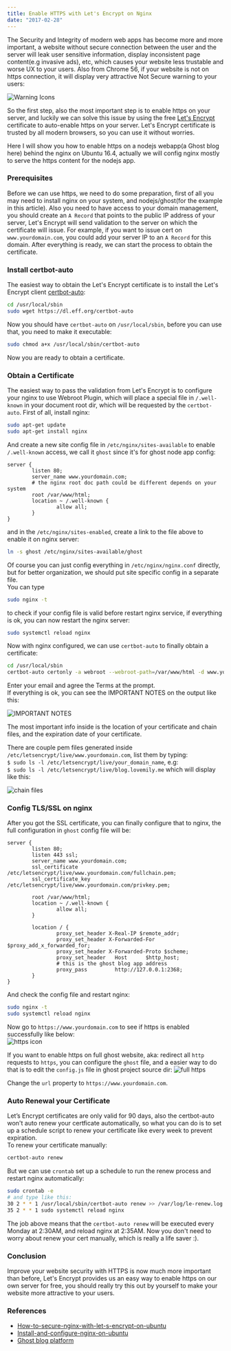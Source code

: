 ```yaml
---
title: Enable HTTPS with Let's Encrypt on Nginx
date: "2017-02-28"
---
```


The Security and Integrity of modern web apps has become more and more important, a website without secure connection between the user and the server will leak user sensitive information, display inconsistent page content(e.g invasive ads), etc, which causes your website less trustable and worse UX to your users. Also from Chrome 56, if your website is not on https connection, it will display very attractive Not Secure warning to your users: 

![Warning Icons](../assets/images/2017/02/Screen-Shot-2017-02-28-at-2.52.15-PM.png)
 
So the first step, also the most important step is to enable https on your server, and luckily we can solve this issue by using the free [Let's Encrypt](https://github.com/letsencrypt) certificate to auto-enable https on your server. Let's Encrypt certificate is trusted by all modern browsers, so you can use it without worries.

Here I will show you how to enable https on a nodejs webapp(a Ghost blog here) behind the nginx on Ubuntu 16.4, actually we will config nginx mostly to serve the https content for the nodejs app.

### Prerequisites

Before we can use https, we need to do some preparation, first of all you may need to install nginx on your system, and nodejs/ghost(for the example in this article). Also you need to have access to your domain management, you should create an `A Record` that points to the public IP address of your server, Let's Encrypt will send validation to the server on which the certificate will issue. For example, if you want to issue cert on `www.yourdomain.com`, you could add your server IP to an `A Record` for this domain.
After everything is ready, we can start the process to obtain the certificate.

### Install certbot-auto

The easiest way to obtain the Let's Encrypt certificate is to install the Let's Encrypt client [certbot-auto](https://github.com/certbot/certbot):
```bash
cd /usr/local/sbin
sudo wget https://dl.eff.org/certbot-auto
```
Now you should have `certbot-auto` on `/usr/local/sbin`, before you can use that, you need to make it executable:
```bash
sudo chmod a+x /usr/local/sbin/certbot-auto
```
Now you are ready to obtain a certificate.

### Obtain a Certificate

The easiest way to pass the validation from Let's Encrypt is to configure your nginx to use Webroot Plugin, which will place a special file in `/.well-known` in your document root dir, which will be requested by the `certbot-auto`.
First of all, install nginx:
```bash
sudo apt-get update
sudo apt-get install nginx
```

And create a new site config file in `/etc/nginx/sites-available` to enable `/.well-known` access, we call it `ghost` since it's for ghost node app config: 
```
server {
        listen 80;
        server_name www.yourdomain.com;
        # the nginx root doc path could be different depends on your system
        root /var/www/html;
        location ~ /.well-known {
                allow all;
        }
}
```
and in the `/etc/nginx/sites-enabled`, create a link to the file above to enable it on nginx server:  
```bash
ln -s ghost /etc/nginx/sites-available/ghost
```  
Of course you can just config everything in `/etc/nginx/nginx.conf` directly, but for better organization, we should put site specific config in a separate file.  
You can type  
```bash
sudo nginx -t
```  
to check if your config file is valid before restart nginx service, if everything is ok, you can now restart the nginx server:  
```bash
sudo systemctl reload nginx
```

Now with nginx configured, we can use `certbot-auto` to finally obtain a certificate:
```bash
cd /usr/local/sbin
certbot-auto certonly -a webroot --webroot-path=/var/www/html -d www.yourdomain.com
```
Enter your email and agree the Terms at the prompt.  
If everything is ok, you can see the IMPORTANT NOTES on the output like this: 

![IMPORTANT NOTES](../assets/images/2017/02/Screen-Shot-2017-02-28-at-4.51.16-PM.png)

The most important info inside is the location of your certificate and chain files, and the expiration date of your certificate.

There are couple pem files generated inside `/etc/letsencrypt/live/www.yourdomain.com`, list them by typing:   
`$ sudo ls -l /etc/letsencrypt/live/your_domain_name`,  e.g:   
`$ sudo ls -l /etc/letsencrypt/live/blog.lovemily.me` which will display like this:

![chain files](../assets/images/2017/02/Screen-Shot-2017-02-28-at-4.54.20-PM.png)

### Config TLS/SSL on nginx

After you got the SSL certificate, you can finally configure that to nginx, the full configuration in `ghost` config file will be: 
```
server {
        listen 80;
        listen 443 ssl;
        server_name www.yourdomain.com;
        ssl_certificate /etc/letsencrypt/live/www.yourdomain.com/fullchain.pem;
        ssl_certificate_key /etc/letsencrypt/live/www.yourdomain.com/privkey.pem;

        root /var/www/html;
        location ~ /.well-known {
                allow all;
        }

        location / {
                proxy_set_header X-Real-IP $remote_addr;
                proxy_set_header X-Forwarded-For $proxy_add_x_forwarded_for;
                proxy_set_header X-Forwarded-Proto $scheme;
                proxy_set_header   Host      $http_host;
                # this is the ghost blog app address
                proxy_pass         http://127.0.0.1:2368;
        }
}
```
And check the config file and restart nginx:
```bash
sudo nginx -t
sudo systemctl reload nginx
```

Now go to `https://www.yourdomain.com` to see if https is enabled successfully like below:  
![https icon](../assets/images/2017/02/Screen-Shot-2017-02-28-at-2.48.33-PM.png)

If you want to enable https on full ghost website, aka: redirect all `http` requests to `https`, you can configure the `ghost` file, and a easier way to do that is to edit the `config.js` file in ghost project source dir:
![full https](../assets/images/2017/02/Screen-Shot-2017-02-28-at-5.11.43-PM.png)

Change the `url` property to `https://www.yourdomain.com`.

### Auto Renewal your Certificate

Let’s Encrypt certificates are only valid for 90 days, also the certbot-auto won't auto renew your certficate automatically, so what you can do is to set up a schedule script to renew your certificate like every week to prevent expiration.  
To renew your certificate manually:
```bash
certbot-auto renew
```  

But we can use `crontab` set up a schedule to run the renew process and restart nginx automatically:
```bash
sudo crontab -e
# and type like this:
30 2 * * 1 /usr/local/sbin/certbot-auto renew >> /var/log/le-renew.log
35 2 * * 1 sudo systemctl reload nginx
```
The job above means that the `certbot-auto renew` will be executed every Monday at 2:30AM, and reload nginx at 2:35AM. Now you don't need to worry about renew your cert manually, which is really a life saver :).

### Conclusion

Improve your website security with HTTPS is now much more important than before, Let's Encrypt provides us an easy way to enable https on our own server for free, you should really try this out by yourself to make your website more attractive to your users.

### References

- [How-to-secure-nginx-with-let-s-encrypt-on-ubuntu](https://www.digitalocean.com/community/tutorials/how-to-secure-nginx-with-let-s-encrypt-on-ubuntu-14-04)  
- [Install-and-configure-nginx-on-ubuntu](https://www.digitalocean.com/community/tutorials/how-to-install-nginx-on-ubuntu-16-04)  
- [Ghost blog platform](https://ghost.org/)









